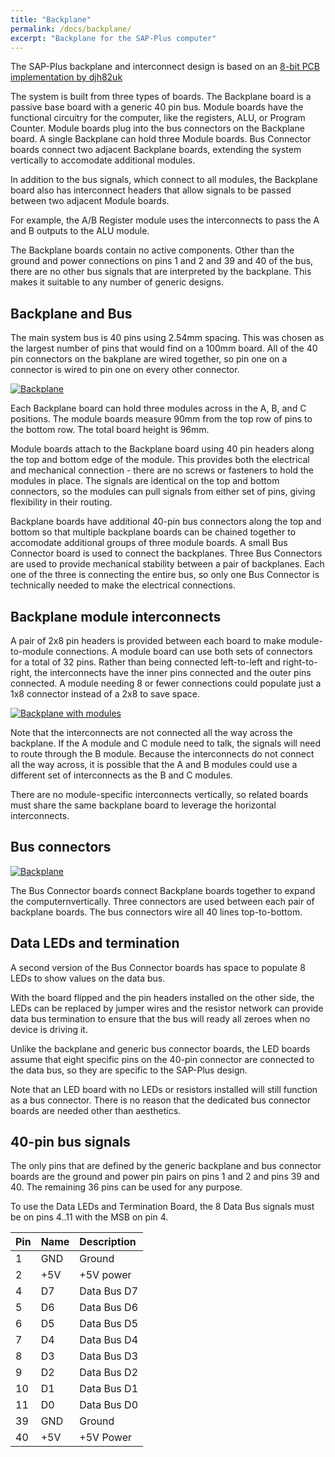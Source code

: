 ```yaml
---
title: "Backplane"
permalink: /docs/backplane/
excerpt: "Backplane for the SAP-Plus computer"
---
```


The SAP-Plus backplane and interconnect design is based on an [8-bit PCB implementation
by
djh82uk](https://www.reddit.com/r/beneater/comments/pn4j6j/finally_complete_with_all_bugs_fixed/)

The system is built from three types of boards.  The Backplane board is a passive base board with a generic 40 pin bus.  Module boards have the functional circuitry for the computer, like the registers, ALU, or Program Counter.  Module boards plug into the bus connectors on the Backplane board.  A single Backplane can hold three Module boards.  Bus Connector boards connect two adjacent Backplane boards, extending the system vertically to accomodate additional modules.  

In addition to the bus signals, which connect to all modules, the Backplane board also has interconnect headers that allow signals to be passed between two adjacent Module boards.

For example, the A/B Register module uses the interconnects to pass the A and B outputs to the ALU module.

The Backplane boards contain no active components.  Other than the ground and power connections on pins 1 and 2 and 39 and 40 of the bus, there are no other bus signals that are interpreted by the backplane.  This makes it suitable to any number of generic designs.

## Backplane and Bus

The main system bus is 40 pins using 2.54mm spacing.  This was chosen as the largest number of pins that would find on a 100mm board.  All of the 40 pin connectors on the bakplane are wired together, so pin one on a connector is wired to pin one on every other connector.

[![Backplane](../../assets/images/backplanes.jpg "backplane")](../../assets/images/backplanes.jpg)

Each Backplane board can hold three modules across in the A, B, and C positions. The module boards measure 90mm from the top row of pins to the bottom row.  The total board height is 96mm.

Module boards attach to the Backplane board using 40 pin headers along the top and bottom edge of the module.  This provides both the electrical and mechanical connection - there are no screws or fasteners to hold the modules in place.  The signals are identical on the top and bottom connectors, so the modules can pull signals from either set of pins, giving flexibility in their routing.

Backplane boards have additional 40-pin bus connectors along the top and bottom so that multiple backplane boards can be chained together to accomodate additional groups of three module boards.  A small Bus Connector board is used to connect the backplanes. Three Bus Connectors are used to provide mechanical stability between a pair of backplanes. Each one of the three is connecting the entire bus, so only one Bus Connector is technically needed to make the electrical connections.

## Backplane module interconnects

A pair of 2x8 pin headers is provided between each board to make module-to-module connections.  A module board can use both sets of connectors for a total of 32 pins. Rather than being connected left-to-left and right-to-right, the interconnects have the inner pins connected and the outer pins connected.  A module needing 8 or fewer connections could populate just a 1x8 connector instead of a 2x8 to save space.

[![Backplane with modules](../../assets/images/backplanes-with-modules.jpg "backplane with module boards")](../../assets/images/backplanes-with-modules.jpg)


Note that the interconnects are not connected all the way across the backplane.  If the A module and C module need to talk, the signals will need to route through the B module.  Because the interconnects do not connect all the way across, it is possible that the A and B modules could use a different set of interconnects as the B and C modules.

There are no module-specific interconnects vertically, so related boards must share the same backplane board to leverage the horizontal interconnects.

## Bus connectors

[![Backplane](../../assets/images/backplane-with-connectors.jpg "backplane")](../../assets/images/backplane-with-connectors.jpg)

The Bus Connector boards connect Backplane boards together to expand the computernvertically. Three connectors are used between each pair of backplane boards.  The bus connectors wire all 40 lines top-to-bottom.

## Data LEDs and termination

A second version of the Bus Connector boards has space to populate 8 LEDs to show values on the data bus. 

With the board flipped and the pin headers installed on the other side, the LEDs can be replaced by jumper wires and the resistor network can provide data bus termination to ensure that the bus will ready all zeroes when no device is driving it.

Unlike the backplane and generic bus connector boards, the LED boards assume that eight specific pins on the 40-pin connector are connected to the data bus, so they are specific to the SAP-Plus design.

Note that an LED board with no LEDs or resistors installed will still function as a bus connector. There is no reason that the dedicated bus connector boards are needed other than aesthetics.

## 40-pin bus signals

The only pins that are defined by the generic backplane and bus connector boards are the ground and power pin pairs on pins 1 and 2 and pins 39 and 40.  The remaining 36 pins can be used for any purpose.  

To use the Data LEDs and Termination Board, the 8 Data Bus signals must be on pins 4..11 with the MSB on pin 4.

|Pin|Name|Description|
|:---|:---|:---|
|1|GND|Ground|
|2|+5V|+5V power|
|4|D7|Data Bus D7|
|5|D6|Data Bus D6|
|6|D5|Data Bus D5|
|7|D4|Data Bus D4|
|8|D3|Data Bus D3|
|9|D2|Data Bus D2|
|10|D1|Data Bus D1|
|11|D0|Data Bus D0|
|39|GND|Ground|
|40|+5V|+5V Power|